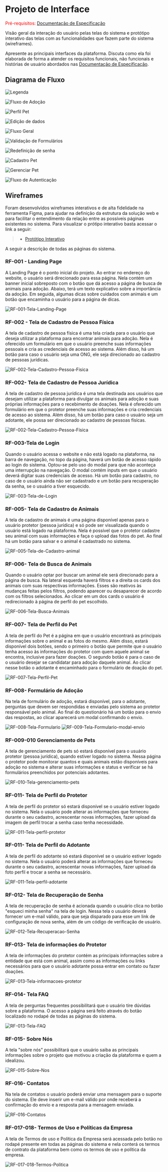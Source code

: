 
# Projeto de Interface

<span style="color:red">Pré-requisitos: <a href="2-Especificação do Projeto.md"> Documentação de Especificação</a></span>

Visão geral da interação do usuário pelas telas do sistema e protótipo interativo das telas com as funcionalidades que fazem parte do sistema (wireframes).

 Apresente as principais interfaces da plataforma. Discuta como ela foi elaborada de forma a atender os requisitos funcionais, não funcionais e histórias de usuário abordados nas <a href="2-Especificação do Projeto.md"> Documentação de Especificação</a>.

## Diagrama de Fluxo

![Legenda](img/Diagrama%20de%20fluxo%20-%20Legenda.PNG)

![Fluxo de Adoção](img/Diagrama%20de%20fluxo%20-%20Fluxo%20de%20Adoção.PNG)

![Perfil Pet](img/Diagrama%20de%20fluxo%20-%20Perfil%20Pet.PNG)

![Edição de dados](img/Diagrama%20de%20fluxo%20-%20Edição%20de%20dados.PNG)

![Fluxo Geral](img/Diagrama%20de%20fluxo%20-%20Fluxo%20Geral.PNG)

![Validação de Formulários](img/Diagrama%20de%20fluxo%20-%20Validação%20de%20Formulários.PNG)

![Redefinição de senha](img/Diagrama%20de%20fluxo%20-%20Redefinição%20de%20senha.PNG)

![Cadastro Pet](img/Diagrama%20de%20fluxo%20-%20Cadastro%20de%20pessoas.PNG)

![Gerenciar Pet](img/Diagrama%20de%20fluxo%20-%20Gerenciar%20Pet.PNG)

![Fluxo de Autenticação](img/Diagrama%20de%20fluxo%20-%20Fluxo%20de%20Atenção.PNG)

## Wireframes

Foram desenvolvidos wireframes interativos e de alta fidelidade na ferramenta Figma, para ajudar na definição da estrutura da solução web e para facilitar o entendimento da relação entre as possíveis páginas existentes no sistema. Para visualizar o prótipo interativo basta acessar o link a seguir:

> - [Protótipo Interativo](https://www.figma.com/proto/hBpZSSxuKOJAF3Xi9j7UkZ/Wireframes?page-id=2%3A2&node-id=84%3A224&viewport=241%2C48%2C0.07&scaling=min-zoom&starting-point-node-id=84%3A224)

A seguir a descrição de todas as páginas do sistema.

### RF-001 - Landing Page

A Landing Page é o ponto inicial do projeto. Ao entrar no endereço do website, o usuário será direcionado para essa página. Nela contém um banner inicial sobreposto com o botão que dá acesso a página de busca de animais para adoção. Abaixo, terá um texto explicativo sobre a importância da adoção. Em seguida, algumas dicas sobre cuidados com animais e um botão que encaminha o usuário para a página de dicas.

![RF-001-Tela-Landing-Page](img/RF-001%20-%20Landing%20Page.png)

### RF-002 - Tela de Cadastro de Pessoa Física

A tela de cadastro de pessoa física é uma tela criada para o usuário que deseja utilizar a plataforma para encontrar animais para adoção. Nela é oferecido um formulário em que o usuário preenche suas informações pessoais e cria as credenciais de acesso ao sistema. Além disso, há um botão para caso o usuário seja uma ONG, ele seja direcionado ao cadastro de pessoas jurídicas. 

![RF-002-Tela-Cadastro-Pessoa-Fisica](img/RF-002%20-%20Tela%20de%20Cadastro%20PF.png)

### RF-002- Tela de Cadastro de Pessoa Jurídica

A tela de cadastro de pessoa jurídica é uma tela destinada aos usuários que desejam utilizar a plataforma para divulgar os animais para adoção e suas próprias informações para o recebimento de doações. Nela é oferecido um formulário em que o protetor preenche suas informações e cria credenciais de acesso ao sistema. Além disso, há um botão para caso o usuário seja um adotante, ele possa ser direcionado ao cadastro de pessoas físicas. 

![RF-002-Tela-Cadastro-Pessoa-Física](img/RF-002%20-%20Tela%20de%20Cadastro%20PJ.png)

### RF-003-Tela de Login 

Quando o usuário acessa o website e não está logado na plataforma, na barra de 
navegação, no topo da página, haverá um botão de acesso rápido ao login do sistema. Optou-se pelo uso do modal para que não aconteça uma interrupção na navegação. O modal contém inputs em que o usuário deverá digitar suas credenciais de acesso. Há um botão para cadastro, no caso de o usuário ainda não ser cadastrado e um botão para recuperação da senha, se o usuário a tiver esquecido. 

![RF-003-Tela-de-Login](img/RF-003%20-%20Tela%20de%20Login%20PF.png)

### RF-005- Tela de Cadastro de Animais

A tela de cadastro de animais é uma página disponível apenas para o usuário protetor (pessoa jurídica) e só pode ser visualizada quando o usuário está logado na plataforma. Nela é possível que o protetor cadastre seu animal com suas informações e faça o upload das fotos do pet. Ao final há um botão para
salvar e o animal é cadastrado no sistema. 

![RF-005-Tela-de-Cadastro-animal](img/RF-005%20-Cadastro%20de%20Animais.png)

### RF-006- Tela de Busca de Animais

Quando o usuário optar por buscar um animal ele será direcionado para a página de busca. Na lateral esquerda haverá filtros e a direita os cards dos animais com suas respectivas informações. Esses são reativos às mudanças feitas pelos filtros, podendo aparecer ou desaparecer de acordo com os filtros selecionados. Ao clicar em um dos cards o usuário é redirecionado à página de perfil do pet escolhido. 

![RF-006-Tela-Busca-Animais](img/RF-006-%20Tela%20de%20Busca%20de%20Animais.png)

### RF-007- Tela de Perfil do Pet

A tela de perfil do Pet é a página em que o usuário encontrará as principais informações sobre o animal e as fotos do mesmo. Além disso, estará disponível dois botões, sendo o primeiro o botão que permite que o usuário tenha acesso às informações do protetor com quem aquele animal se encontra, inclusive para fazer doações. O segundo botão é para o caso de o usuário desejar se candidatar para adoção daquele animal. Ao clicar nesse botão o adotante é encaminhado para o formulário de doação do pet. 

![RF-007-Tela-Perfil-Pet](img/RF-007%20-Perfil%20do%20Pet.png)

### RF-008- Formulário de Adoção

Na tela de formulário de adoção, estará disponível, para o adotante, perguntas que devem ser respondidas e enviadas pelo sistema ao protetor responsável pelo animal. Ao final do questionário há um botão para o envio das respostas, ao clicar aparecerá um modal confirmando o envio. 

![RF-008-Tela-Formulario](img/RF-008%20-Question%C3%A1rio-1.png)
![RF-009-Tela-Formulario-modal-envio](img/RF-008%20-Question%C3%A1rio.png)

### RF-009-010 Gerenciamento de Pets

A tela de gerenciamento de pets só estará disponível para o usuário protetor (pessoa jurídica), quando estiver logado no sistema. Nessa página o protetor pode monitorar quantos e quais animais estão disponíveis para adoção no sistema e alterar suas informações e status e verificar se há formulários preenchidos por potenciais adotantes.

![RF-010-Tela-gerenciamento-pets](img/RF-009-010%20-Gerenciamento%20ong.png)

### RF-011- Tela de Perfil do Protetor

A tela de perfil do protetor só estará disponível se o usuário estiver logado no sistema. Nela o usuário pode alterar as informações que forneceu durante o seu cadastro, acrescentar novas informações, fazer upload da imagem de perfil trocar a senha caso tenha necessidade. 

![RF-011-Tela-perfil-protetor](img/RF-011%20-Perfil%20ONG.png)

### RF-011- Tela de Perfil do Adotante

A tela de perfil do adotante só estará disponível se o usuário estiver logado no sistema. Nela o usuário poderá alterar as informações que forneceu durante o seu cadastro, acrescentar novas informações, fazer upload da foto perfil e trocar a senha se necessário. 

![RF-011-Tela-perfil-adotante](img/RF-011%20-Perfil%20usuario.png)

### RF-012- Tela de Recuperação de Senha

A tela de recuperação de senha é acionada quando o usuário clica no botão "esqueci minha senha" na tela de login. Nessa tela o usuário deverá fornecer um e-mail válido, para que seja disparado para esse um link de configuração de nova senha, além de um código de verificação de usuário.

![RF-012-Tela-Recuperacao-Senha](img/RF-012%20-Recupera%C3%A7%C3%A3o%20de%20Senha.png)

### RF-013- Tela de informações do Protetor

A tela de informações do protetor contém as principais informações sobre a entidade que está com animal, assim como as informações ou links necessários para que o usuário adotante possa entrar em contato ou fazer doações. 

![RF-013-Tela-informacoes-protetor](img/RF-013%20-Informa%C3%A7%C3%B5es%20ONG.png)

### RF-014- Tela FAQ

A tela de perguntas frequentes possibilitará que o usuário tire dúvidas sobre a plataforma. O acesso a página será feito através do botão localizado no rodapé de todas as páginas do sistema. 

![RF-013-Tela-FAQ](img/RF-014%20-Tela%20FAQ.png)

### RF-015- Sobre Nós

A tela "sobre nós" possibilitará que o usuário saiba as principais informações sobre o projeto que motivou a criação da plataforma e quem a idealizou. 

![RF-015-Sobre-Nos](img/RF-015%20-Sobre%20n%C3%B3s.png)

### RF-016- Contatos

Na tela de contatos o usuário poderá enviar uma mensagem para o suporte do sistema. Ele deve inserir um e-mail válido por onde receberá a confirmação do envio e a resposta para a mensagem enviada. 

![RF-016-Contatos](img/RF-016-Contots.png)

### RF-017-018- Termos de Uso e Políticas da Empresa
A tela de Termos de uso e Política da Empresa será acessada pelo botão no rodapé presente em todas as páginas do sistema e nela conterá os termos de contrato da plataforma bem como os termos de uso e política da empresa.

![RF-017-018-Termos-Politica](img/RF-017-018-Termos%20e%20pol%C3%ADtica.png)
